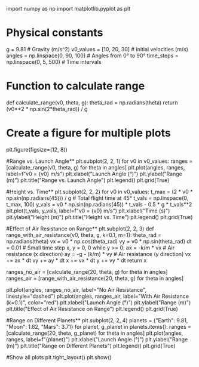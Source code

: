 import numpy as np
import matplotlib.pyplot as plt

# Physical constants
g = 9.81  # Gravity (m/s^2)
v0_values = [10, 20, 30]  # Initial velocities (m/s)
angles = np.linspace(0, 90, 100)  # Angles from 0° to 90°
time_steps = np.linspace(0, 5, 500)  # Time intervals

# Function to calculate range
def calculate_range(v0, theta, g):
    theta_rad = np.radians(theta)
    return (v0**2 * np.sin(2*theta_rad)) / g

# Create a figure for multiple plots
plt.figure(figsize=(12, 8))

#Range vs. Launch Angle**
plt.subplot(2, 2, 1)
for v0 in v0_values:
    ranges = [calculate_range(v0, theta, g) for theta in angles]
    plt.plot(angles, ranges, label=f"v0 = {v0} m/s")
plt.xlabel("Launch Angle (°)")
plt.ylabel("Range (m)")
plt.title("Range vs. Launch Angle")
plt.legend()
plt.grid(True)

#Height vs. Time**
plt.subplot(2, 2, 2)
for v0 in v0_values:
    t_max = (2 * v0 * np.sin(np.radians(45))) / g  # Total flight time at 45°
    t_vals = np.linspace(0, t_max, 100)
    y_vals = v0 * np.sin(np.radians(45)) * t_vals - 0.5 * g * t_vals**2
    plt.plot(t_vals, y_vals, label=f"v0 = {v0} m/s")
plt.xlabel("Time (s)")
plt.ylabel("Height (m)")
plt.title("Height vs. Time")
plt.legend()
plt.grid(True)

#Effect of Air Resistance on Range**
plt.subplot(2, 2, 3)
def range_with_air_resistance(v0, theta, g, k=0.1, m=1):
    theta_rad = np.radians(theta)
    vx = v0 * np.cos(theta_rad)
    vy = v0 * np.sin(theta_rad)
    dt = 0.01  # Small time step
    x, y = 0, 0
    while y >= 0:
        ax = -k/m * vx  # Air resistance (x direction)
        ay = -g - (k/m) * vy  # Air resistance (y direction)
        vx += ax * dt
        vy += ay * dt
        x += vx * dt
        y += vy * dt
    return x

ranges_no_air = [calculate_range(20, theta, g) for theta in angles]
ranges_air = [range_with_air_resistance(20, theta, g) for theta in angles]

plt.plot(angles, ranges_no_air, label="No Air Resistance", linestyle="dashed")
plt.plot(angles, ranges_air, label="With Air Resistance (k=0.1)", color="red")
plt.xlabel("Launch Angle (°)")
plt.ylabel("Range (m)")
plt.title("Effect of Air Resistance on Range")
plt.legend()
plt.grid(True)

#Range on Different Planets**
plt.subplot(2, 2, 4)
planets = {"Earth": 9.81, "Moon": 1.62, "Mars": 3.71}
for planet, g_planet in planets.items():
    ranges = [calculate_range(20, theta, g_planet) for theta in angles]
    plt.plot(angles, ranges, label=f"{planet}")
plt.xlabel("Launch Angle (°)")
plt.ylabel("Range (m)")
plt.title("Range on Different Planets")
plt.legend()
plt.grid(True)

#Show all plots
plt.tight_layout()
plt.show()
















